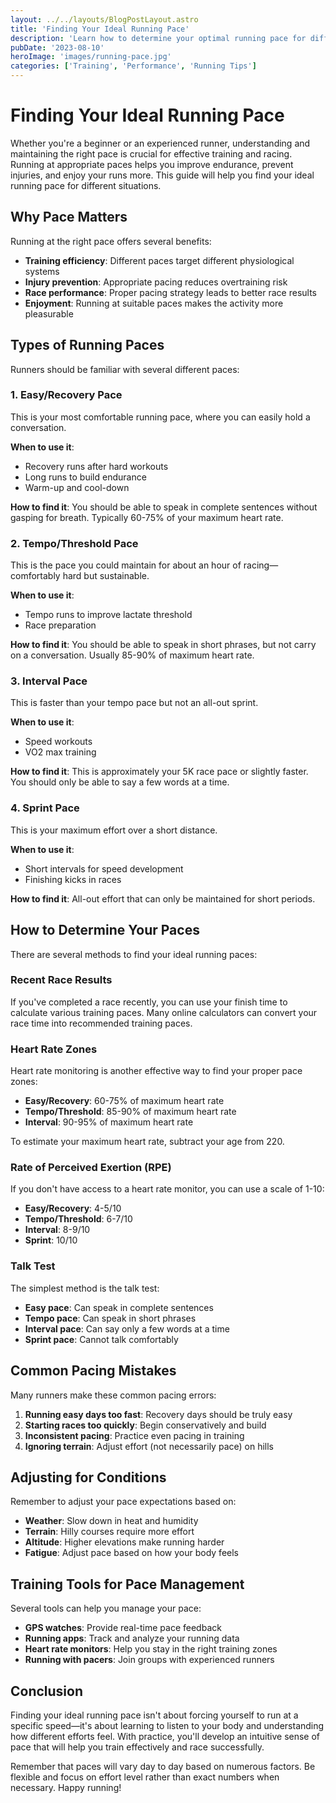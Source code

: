 ```yaml
---
layout: ../../layouts/BlogPostLayout.astro
title: 'Finding Your Ideal Running Pace'
description: 'Learn how to determine your optimal running pace for different types of training and racing to maximize performance and enjoyment.'
pubDate: '2023-08-10'
heroImage: 'images/running-pace.jpg'
categories: ['Training', 'Performance', 'Running Tips']
---
```


# Finding Your Ideal Running Pace

Whether you're a beginner or an experienced runner, understanding and maintaining the right pace is crucial for effective training and racing. Running at appropriate paces helps you improve endurance, prevent injuries, and enjoy your runs more. This guide will help you find your ideal running pace for different situations.

## Why Pace Matters

Running at the right pace offers several benefits:

- **Training efficiency**: Different paces target different physiological systems
- **Injury prevention**: Appropriate pacing reduces overtraining risk
- **Race performance**: Proper pacing strategy leads to better race results
- **Enjoyment**: Running at suitable paces makes the activity more pleasurable

## Types of Running Paces

Runners should be familiar with several different paces:

### 1. Easy/Recovery Pace

This is your most comfortable running pace, where you can easily hold a conversation.

**When to use it**: 
- Recovery runs after hard workouts
- Long runs to build endurance
- Warm-up and cool-down

**How to find it**: You should be able to speak in complete sentences without gasping for breath. Typically 60-75% of your maximum heart rate.

### 2. Tempo/Threshold Pace

This is the pace you could maintain for about an hour of racing—comfortably hard but sustainable.

**When to use it**:
- Tempo runs to improve lactate threshold
- Race preparation

**How to find it**: You should be able to speak in short phrases, but not carry on a conversation. Usually 85-90% of maximum heart rate.

### 3. Interval Pace

This is faster than your tempo pace but not an all-out sprint.

**When to use it**:
- Speed workouts
- VO2 max training

**How to find it**: This is approximately your 5K race pace or slightly faster. You should only be able to say a few words at a time.

### 4. Sprint Pace

This is your maximum effort over a short distance.

**When to use it**:
- Short intervals for speed development
- Finishing kicks in races

**How to find it**: All-out effort that can only be maintained for short periods.

## How to Determine Your Paces

There are several methods to find your ideal running paces:

### Recent Race Results

If you've completed a race recently, you can use your finish time to calculate various training paces. Many online calculators can convert your race time into recommended training paces.

### Heart Rate Zones

Heart rate monitoring is another effective way to find your proper pace zones:

- **Easy/Recovery**: 60-75% of maximum heart rate
- **Tempo/Threshold**: 85-90% of maximum heart rate
- **Interval**: 90-95% of maximum heart rate

To estimate your maximum heart rate, subtract your age from 220.

### Rate of Perceived Exertion (RPE)

If you don't have access to a heart rate monitor, you can use a scale of 1-10:

- **Easy/Recovery**: 4-5/10
- **Tempo/Threshold**: 6-7/10
- **Interval**: 8-9/10
- **Sprint**: 10/10

### Talk Test

The simplest method is the talk test:

- **Easy pace**: Can speak in complete sentences
- **Tempo pace**: Can speak in short phrases
- **Interval pace**: Can say only a few words at a time
- **Sprint pace**: Cannot talk comfortably

## Common Pacing Mistakes

Many runners make these common pacing errors:

1. **Running easy days too fast**: Recovery days should be truly easy
2. **Starting races too quickly**: Begin conservatively and build
3. **Inconsistent pacing**: Practice even pacing in training
4. **Ignoring terrain**: Adjust effort (not necessarily pace) on hills

## Adjusting for Conditions

Remember to adjust your pace expectations based on:

- **Weather**: Slow down in heat and humidity
- **Terrain**: Hilly courses require more effort
- **Altitude**: Higher elevations make running harder
- **Fatigue**: Adjust pace based on how your body feels

## Training Tools for Pace Management

Several tools can help you manage your pace:

- **GPS watches**: Provide real-time pace feedback
- **Running apps**: Track and analyze your running data
- **Heart rate monitors**: Help you stay in the right training zones
- **Running with pacers**: Join groups with experienced runners

## Conclusion

Finding your ideal running pace isn't about forcing yourself to run at a specific speed—it's about learning to listen to your body and understanding how different efforts feel. With practice, you'll develop an intuitive sense of pace that will help you train effectively and race successfully.

Remember that paces will vary day to day based on numerous factors. Be flexible and focus on effort level rather than exact numbers when necessary. Happy running!